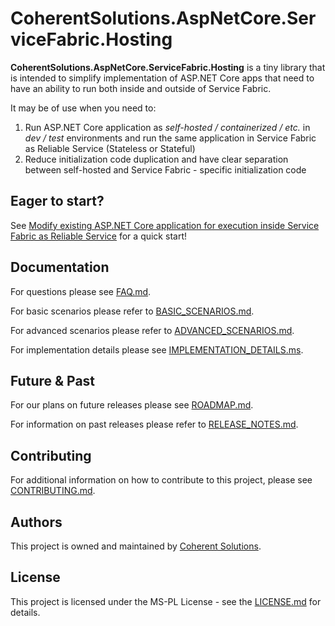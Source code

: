 ﻿# CoherentSolutions.AspNetCore.ServiceFabric.Hosting

**CoherentSolutions.AspNetCore.ServiceFabric.Hosting** is a tiny library that is intended to simplify implementation of ASP.NET Core apps that need to have an ability to run both inside and outside of Service Fabric.

It may be of use when you need to:
1. Run ASP.NET Core application as *self-hosted / containerized / etc.* in *dev / test* environments and run the same application in Service Fabric as Reliable Service   (Stateless or Stateful)
2. Reduce initialization code duplication and have clear separation between self-hosted and Service Fabric - specific initialization code

## Eager to start? 

See [Modify existing ASP.NET Core application for execution inside Service Fabric as Reliable Service][10] for a quick start!

## Documentation

For questions please see [FAQ.md][1].

For basic scenarios please refer to [BASIC_SCENARIOS.md][2].

For advanced scenarios please refer to [ADVANCED_SCENARIOS.md][3].

For implementation details please see [IMPLEMENTATION_DETAILS.ms][4].

## Future & Past

For our plans on future releases please see [ROADMAP.md][5].

For information on past releases please refer to [RELEASE_NOTES.md][6].

## Contributing

For additional information on how to contribute to this project, please see [CONTRIBUTING.md][7].

## Authors

This project is owned and maintained by [Coherent Solutions][8].

## License

This project is licensed under the MS-PL License - see the [LICENSE.md][9] for details.

[1]:  docs/FAQ.md "Frequently Asked Questions"
[2]:  docs/BASIC_SCENARIOS.md "Basic scenarios"
[3]:  docs/ADVANCED_SCENARIOS.md "Advanced scenarios"
[4]:  docs/IMPLEMENTATION_DETAILS.md "Implementation details"
[5]:  ROADMAP.md "Project roadmap"
[6]:  RELEASE_NOTES.md "Release notes"
[7]:  CONTRIBUTING.md "Contributing"
[8]:  https://www.coherentsolutions.com/ "Coherent Solutions Inc."
[9]:  LICENCE.md "License"
[10]: docs/BASIC_SCENARIOS.md#modify-existing-asp.net-core-application-for-execution-inside-service-fabric-as-reliable-service "License"

